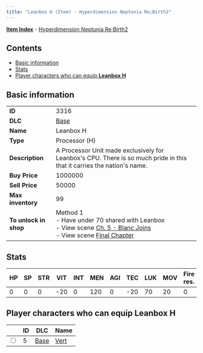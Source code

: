 ```yaml
---
title: "Leanbox H (Item) - Hyperdimension Neptunia Re;Birth2"
---
```


[**Item Index**](/neptunia/rb2/item/index.html) - [Hyperdimension Neptunia Re;Birth2](/neptunia/rb2)

## Contents

- [Basic information](#basic-information)
- [Stats](#stats)
- [Player characters who can equip **Leanbox H**](#player-characters-who-can-equip-leanbox-h)

## Basic information

|   |   |
| -- | -- |
| **ID** | 3316 |
| **DLC** | [Base](/neptunia/rb2/dlc/0-base.html) |
| **Name** | Leanbox H |
| **Type** | Processor (H) |
| **Description** | A Processor Unit made exclusively for Leanbox's CPU. There is so much pride in this that it carries the nation's name. |
| **Buy Price** | 1000000 |
| **Sell Price** | 50000 |
| **Max inventory** | 99 |
| **To unlock in shop** | Method 1<br />- Have under 70 shared with Leanbox<br />- View scene [Ch. 5 - Blanc Joins](/neptunia/rb2/scene/0-378-ch-5-blanc-joins.html)<br />- View scene [Final Chapter](/neptunia/rb2/scene/0-467-final-chapter.html) |

## Stats

| HP | SP | STR | VIT | INT | MEN | AGI | TEC | LUK | MOV | Fire res. | Ice res. | Wind res. | Lightning res. |
| -- | -- | --- | --- | --- | --- | --- | --- | --- | --- | --------- | -------- | --------- | -------------- |
| 0 | 0 | 0 | -20 | 0 | 120 | 0 | -20 | 70 | 20 | 0 | 0 | 5 | 0 |

## Player characters who can equip **Leanbox H**

|    | ID | DLC | Name |
| -- | -- | --- | ---- |
| <input type="checkbox" id="rb2-player-0-5" class="trackbox" /> | 5 | [Base](/neptunia/rb2/dlc/0-base.html) | [Vert](/neptunia/rb2/player/0-5-vert.html) |